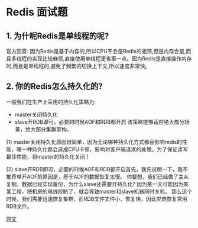 # Redis 面试题

## 1. 为什呢Redis是单线程的呢?
官方回答: 因为Redis是基于内存的,所以CPU不会是Redis的瓶颈,但是内存会是,而且多线程的实现比较麻烦,直接使用单线程更省事一点。因为Redis是直接操作内存的,而且是单线程的,避免了频繁的切换上下文,所以速度非常快。

## 2. 你的Redis怎么持久化的?
一般我们在生产上采用的持久化策略为:
* master关闭持久化
* slave开RDB即可，必要的时候AOF和RDB都开启
该策略能够适应绝大部分场景，绝大部分集群架构。

(1) master关闭持久化原因很简单，因为无论哪种持久化方式都会影响redis的性能，哪一种持久化都会造成CPU卡顿，影响对客户端请求的处理。为了保证读写最佳性能，将master的持久化关闭！

(2) slave开RDB即可，必要的时候AOF和RDB都开启首先，我先说明一下，我不推荐单开AOF的原因是，基于AOF的数据恢复太慢。 你要想，我们已经做了主从复制，数据已经实现备份，为什么slave还需要开持久化? 因为某一天可能因为某某工程，把机房的电线挖断了，就会导致master和slave机器同时关机。 那么这个时候，我们需要迅速恢复集群，而RDB文件文件小、恢复快，因此灾难恢复常用RDB文件。

[原文](https://zhuanlan.zhihu.com/p/68402040)